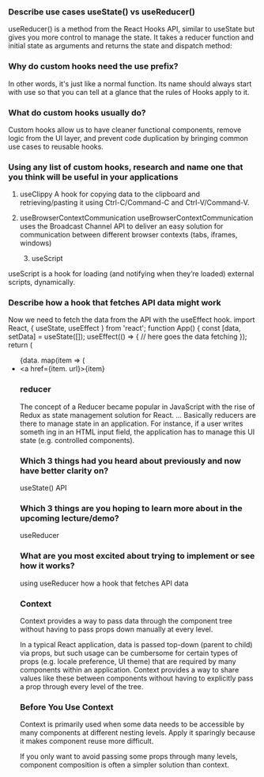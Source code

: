 ### Describe use cases useState() vs useReducer()

useReducer() is a method from the React Hooks API, similar to useState but gives you more control to manage the state. It takes a reducer function and initial state as arguments and returns the state and dispatch method:

### Why do custom hooks need the use prefix?

In other words, it's just like a normal function. Its name should always start with use so that you can tell at a glance that the rules of Hooks apply to it.

### What do custom hooks usually do?

Custom hooks allow us to have cleaner functional components, remove logic from the UI layer, and prevent code duplication by bringing common use cases to reusable hooks.

### Using any list of custom hooks, research and name one that you think will be useful in your applications

1. useClippy
   A hook for copying data to the clipboard and retrieving/pasting it using Ctrl-C/Command-C and Ctrl-V/Command-V.
2. useBrowserContextCommunication
   useBrowserContextCommunication uses the Broadcast Channel API to deliver an easy solution for communication between different browser contexts (tabs, iframes, windows)

   3. useScript

useScript is a hook for loading (and notifying when they’re loaded) external scripts, dynamically.

### Describe how a hook that fetches API data might work

Now we need to fetch the data from the API with the useEffect hook. import React, { useState, useEffect } from 'react'; function App() { const [data, setData] = useState([]); useEffect(() => { // here goes the data fetching }); return ( <ul> {data. map(item => ( <li key={item.id}> <a href={item. url}>{item}

### reducer

The concept of a Reducer became popular in JavaScript with the rise of Redux as state management solution for React. ... Basically reducers are there to manage state in an application. For instance, if a user writes someth
ing in an HTML input field, the application has to manage this UI state (e.g. controlled components).

### Which 3 things had you heard about previously and now have better clarity on?

useState() API

### Which 3 things are you hoping to learn more about in the upcoming lecture/demo?

useReducer

### What are you most excited about trying to implement or see how it works?

using useReducer
how a hook that fetches API data

### Context

Context provides a way to pass data through the component tree without having to pass props down manually at every level.

In a typical React application, data is passed top-down (parent to child) via props, but such usage can be cumbersome for certain types of props (e.g. locale preference, UI theme) that are required by many components within an application. Context provides a way to share values like these between components without having to explicitly pass a prop through every level of the tree.

### Before You Use Context

Context is primarily used when some data needs to be accessible by many components at different nesting levels. Apply it sparingly because it makes component reuse more difficult.

If you only want to avoid passing some props through many levels, component composition is often a simpler solution than context.
